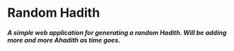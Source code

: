 # Random Hadith

##### A simple web application for generating a random Hadith. Will be adding more and more Ahadith as time goes.